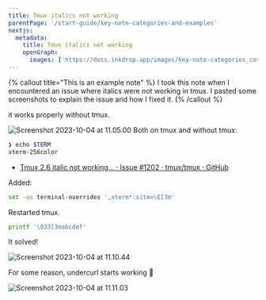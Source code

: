```yaml
---
title: Tmux italics not working
parentPage: '/start-guide/key-note-categories-and-examples'
nextjs:
  metadata:
    title: Tmux italics not working
    openGraph:
      images: ['https://docs.inkdrop.app/images/key-note-categories_cover.png']
---
```


{% callout title="This is an example note" %}
I took this note when I encountered an issue where italics were not working in tmux.
I pasted some screenshots to explain the issue and how I fixed it.
{% /callout %}

it works properly without tmux.

![Screenshot 2023-10-04 at 11.05.00](/images/example-note_troubleshooting-1_issue.png)
Both on tmux and without tmux:

```sh
❯ echo $TERM
xterm-256color
```

- [Tmux 2.6 italic not working... · Issue #1202 · tmux/tmux · GitHub](https://github.com/tmux/tmux/issues/1202#issuecomment-352800839)

Added:

```sh
set -as terminal-overrides ',xterm*:sitm=\E[3m'
```

Restarted tmux.

```sh
printf '\033[3mabcdef'
```

It solved!

![Screenshot 2023-10-04 at 11.10.44](/images/example-note_troubleshooting-1_fixed.png)

For some reason, undercurl starts working 🤯

![Screenshot 2023-10-04 at 11.11.03](/images/example-note_troubleshooting-1_undercurl.png)
